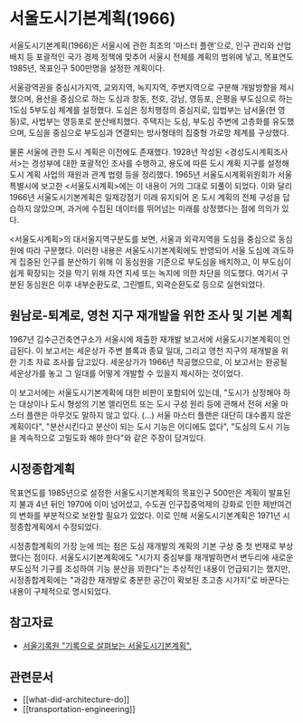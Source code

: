 # 서울도시기본계획(1966)

서울도시기본계획(1966)은 서울시에 관한 최초의 '마스터 플랜'으로, 인구 관리와 산업 배치 등 포괄적인 국가 경제 정책에 맞추어 서울시 전체를 계획의 범위에 넣고, 목표연도 1985년, 목표인구 500만명을 설정한 계획이다.

서울광역권을 중심시가지역, 교외지역, 녹지지역, 주변지역으로 구분해 개발방향을 제시했으며, 용산을 중심으로 하는 도심과 창동, 천호, 강남, 영등포, 은평을 부도심으로 하는 1도심 5부도심 체계를 설정했다. 도심은 정치행정의 중심지로, 입법부는 남서울(현 영동)로, 사법부는 영등포로 분산배치했다. 주택지는 도심, 부도심 주변에 고층화를 유도했으며, 도심을 중심으로 부도심과 연결되는 방사형태의 집중형 가로망 체계를 구상했다.

물론 서울에 관한 도시 계획은 이전에도 존재했다. 1928년 작성된 <경성도시계획조사서>는 경성부에 대한 포괄적인 조사를 수행하고, 용도에 따른 도시 계획 지구를 설정해 도시 계획 사업의 재원과 관계 법령 등을 정리했다. 1965년 서울도시계획위원회가 서울특별시에 보고한 <서울도시계획>에는 이 내용이 거의 그대로 되풀이 되었다. 이와 달리 1966년 서울도시기본계획은 일제강점기 이래 유지되어 온 도시 계획의 전체 구성을 답습하지 않았으며, 과거에 수집된 데이터를 뛰어넘는 미래를 상정했다는 점에 의의가 있다.

<서울도시계획>의 대서울지역구분도를 보면, 서울과 외곽지역을 도심을 중심으로 동심원에 따라 구분했다. 이러한 내용은 서울도시기본계획에도 반영되어 서울 도심에 과도하게 집중된 인구를 분산하기 위해 이 동심원을 기준으로 부도심을 배치하고, 이 부도심이 쉽게 확장되는 것을 막기 위해 자연 지세 또는 녹지에 의한 차단을 의도했다. 여기서 구분된 동심원은 이후 내부순환도로, 그린벨트, 외곽순환도로 등으로 실현되었다.

## 원남로-퇴계로, 영천 지구 재개발을 위한 조사 및 기본 계획

1967년 김수근건축연구소가 서울시에 제출한 재개발 보고서에 서울도시기본계획이 언급된다. 이 보고서는 세운상가 주변 블록과 종묘 일대, 그리고 영천 지구의 재개발을 위한 기초 자료 조사를 담고있다. 세운상가가 1966년 착공했으므로, 이 보고서는 완공될 세운상가를 놓고 그 일대를 어떻게 개발할 수 있을지 제시하는 것이었다.

이 보고서에는 서울도시기본계획에 대한 비판이 포함되어 있는데, "도시가 상정해야 하는 대상이나 도시 형성의 기본 엘리먼트 또는 도시 구성 원리 등에 관해서 전혀 서울 마스터 플랜은 아무것도 말하지 않고 있다. (...) 서울 마스터 플랜은 대단히 대수롭지 않은 계획이다", "분산시킨다고 분산이 되는 도시 기능은 어디에도 없다", "도심의 도시 기능을 계속적으로 고밀도화 해야 한다"와 같은 주장이 담겨있다.

## 시정종합계획

목표연도를 1985년으로 설정한 서울도시기본계획의 목표인구 500만은 계획이 발표된지 불과 4년 뒤인 1970에 이미 넘어섰고, 수도권 인구집중억제의 강화로 인한 제반여건의 변화를 부분적으로 보완할 필요가 있었다. 이로 인해 서울도시기본계획은 1971년 시정종합계획에서 수정되었다.

시정종합계획의 가장 눈에 띄는 점은 도심 재개발의 계획의 기본 구상 중 첫 번재로 부상했다는 점이다. 서울도시기본계획에도 "시가지 중심부를 재개발하면서 변두리에 새로운 부도심적 기구를 조성하여 기능 분산을 꾀한다"는 추상적인 내용이 언급되기는 했지만, 시정종합계획에는 "과감한 재개발로 충분한 공간이 확보된 초고층 시가지"로 바꾼다는 내용이 구체적으로 명시되었다.

## 참고자료

- [서울기록원 "기록으로 살펴보는 서울도시기본계획".](https://archives.seoul.go.kr/contents/city)

## 관련문서

- [[what-did-architecture-do]]
- [[transportation-engineering]]
